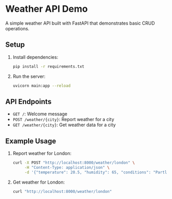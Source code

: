 # Weather API Demo

A simple weather API built with FastAPI that demonstrates basic CRUD operations.

## Setup

1. Install dependencies:
   ```bash
   pip install -r requirements.txt
   ```

2. Run the server:
   ```bash
   uvicorn main:app --reload
   ```

## API Endpoints

- `GET /`: Welcome message
- `POST /weather/{city}`: Report weather for a city
- `GET /weather/{city}`: Get weather data for a city

## Example Usage

1. Report weather for London:
   ```bash
   curl -X POST "http://localhost:8000/weather/london" \
        -H "Content-Type: application/json" \
        -d '{"temperature": 20.5, "humidity": 65, "conditions": "Partly cloudy"}'
   ```

2. Get weather for London:
   ```bash
   curl "http://localhost:8000/weather/london"
   ```